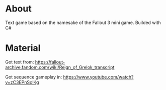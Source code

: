 # About
Text game based on the namesake of the Fallout 3 mini game. Builded with C#

# Material
Got text from: https://fallout-archive.fandom.com/wiki/Reign_of_Grelok_transcript

Got sequence gameplay in: https://www.youtube.com/watch?v=zC3EPnSolKg

